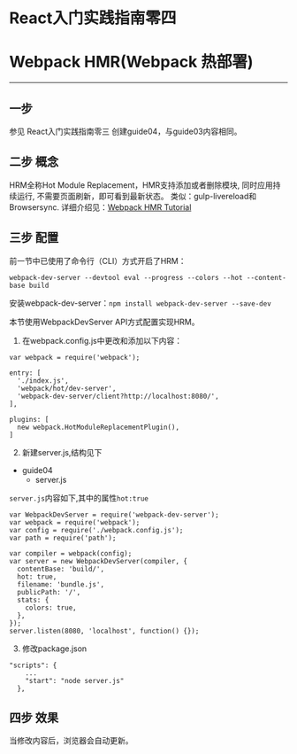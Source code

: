 React入门实践指南零四
===

# Webpack HMR(Webpack 热部署)
----
## 一步
参见 React入门实践指南零三 创建guide04，与guide03内容相同。

## 二步 概念
HRM全称Hot Module Replacement，HMR支持添加或者删除模块, 同时应用持续运行, 不需要页面刷新，即可看到最新状态。
类似：gulp-livereload和Browsersync.
详细介绍见：[Webpack HMR Tutorial](http://andrewhfarmer.com/webpack-hmr-tutorial/)

## 三步 配置
前一节中已使用了命令行（CLI）方式开启了HRM：

`webpack-dev-server --devtool eval --progress --colors --hot --content-base build`

安装webpack-dev-server：`npm install webpack-dev-server --save-dev`

本节使用WebpackDevServer API方式配置实现HRM。
1. 在webpack.config.js中更改和添加以下内容：

  `var webpack = require('webpack');`

  ```
  entry: [
    './index.js',
    'webpack/hot/dev-server',
    'webpack-dev-server/client?http://localhost:8080/',
  ],
  ```

  ```
  plugins: [
    new webpack.HotModuleReplacementPlugin(),
  ]
  ```


2. 新建server.js,结构见下
  - guide04
    - server.js

  `server.js`内容如下,其中的属性`hot:true`

  ```
  var WebpackDevServer = require('webpack-dev-server');
  var webpack = require('webpack');
  var config = require('./webpack.config.js');
  var path = require('path');

  var compiler = webpack(config);
  var server = new WebpackDevServer(compiler, {
    contentBase: 'build/',
    hot: true,
    filename: 'bundle.js',
    publicPath: '/',
    stats: {
      colors: true,
    },
  });
  server.listen(8080, 'localhost', function() {});
  ```

3. 修改package.json
```
"scripts": {
    ...
    "start": "node server.js"
  },
```

## 四步 效果
当修改内容后，浏览器会自动更新。
